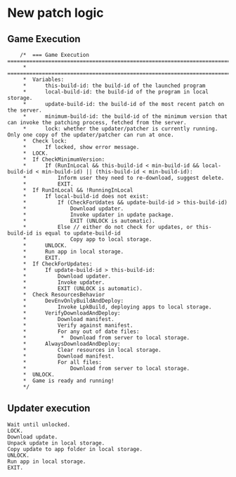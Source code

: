 # New patch logic

## Game Execution
        /*	=== Game Execution =======================================================================================
		 *	==========================================================================================================
		 *	Variables:
		 *		this-build-id: the build-id of the launched program
		 *		local-build-id: the build-id of the program in local storage.
		 *		update-build-id: the build-id of the most recent patch on the server.
		 *		minimum-build-id: the build-id of the minimum version that can invoke the patching process, fetched from the server.
		 *		lock: whether the updater/patcher is currently running. Only one copy of the updater/patcher can run at once.
		 *	Check lock:
		 *		If locked, show error message.
		 *	LOCK.
		 *	If CheckMinimumVersion:
		 *		If (RunInLocal && this-build-id < min-build-id && local-build-id < min-build-id) || (this-build-id < min-build-id):
		 *			Inform user they need to re-download, suggest delete.
		 *			EXIT.
		 *	If RunInLocal && !RunningInLocal
		 *		If local-build-id does not exist:
		 *			If (CheckForUdates && update-build-id > this-build-id)
		 *				Download updater.
		 *				Invoke updater in update package.
		 *				EXIT (UNLOCK is automatic).
		 *			Else // either do not check for updates, or this-build-id is equal to update-build-id
		 *				Copy app to local storage.
		 *		UNLOCK.
		 *		Run app in local storage.
		 *		EXIT.
		 *	If CheckForUpdates:
		 *		If update-build-id > this-build-id:
		 *			Download updater.
		 *			Invoke updater.
		 *			EXIT (UNLOCK is automatic).
		 *	Check ResourcesBehavior
		 *		DevEnvOnlyBuildAndDeploy:
		 *			Invoke LpkBuild, deploying apps to local storage.
		 *		VerifyDownloadAndDeploy:
		 *			Download manifest.
		 *			Verify against manifest.
		 *			For any out of date files:
		 *			 *	Download from server to local storage.
		 *		AlwaysDownloadAndDeploy:
		 *			Clear resources in local storage.
		 *			Download manifest.
		 *			For all files:
		 *				Download from server to local storage.
		 *	UNLOCK.
		 *	Game is ready and running!
		 */

## Updater execution
	Wait until unlocked.
	LOCK.
	Download update.
	Unpack update in local storage.
	Copy update to app folder in local storage.
	UNLOCK.
	Run app in local storage.
	EXIT.

